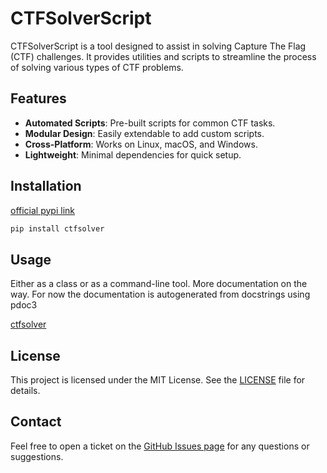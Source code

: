 # CTFSolverScript

CTFSolverScript is a tool designed to assist in solving Capture The Flag (CTF) challenges. It provides utilities and scripts to streamline the process of solving various types of CTF problems.

## Features

- **Automated Scripts**: Pre-built scripts for common CTF tasks.
- **Modular Design**: Easily extendable to add custom scripts.
- **Cross-Platform**: Works on Linux, macOS, and Windows.
- **Lightweight**: Minimal dependencies for quick setup.

## Installation

[official pypi link](https://pypi.org/project/ctfsolver)

```bash
pip install ctfsolver
```

## Usage

Either as a class or as a command-line tool.
More documentation on the way.
For now the documentation is autogenerated from docstrings using pdoc3

[ctfsolver](https://nikolasfil.github.io/CTFSolverScript/)

## License

This project is licensed under the MIT License. See the [LICENSE](LICENSE) file for details.

## Contact

Feel free to open a ticket on the [GitHub Issues page](https://github.com/nikolasfil/CTFSolverScript/issues) for any questions or suggestions.
